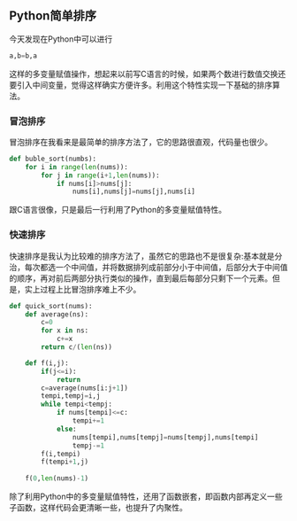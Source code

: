 ## Python简单排序

今天发现在Python中可以进行

```python
a,b=b,a
```
这样的多变量赋值操作，想起来以前写C语言的时候，如果两个数进行数值交换还要引入中间变量，觉得这样确实方便许多。利用这个特性实现一下基础的排序算法。

### 冒泡排序

冒泡排序在我看来是最简单的排序方法了，它的思路很直观，代码量也很少。

```python
def buble_sort(numbs):
	for i in range(len(nums)):
		for j in range(i+1,len(nums)):
			if nums[i]>nums[j]:
				nums[i],nums[j]=nums[j],nums[i]
```

跟C语言很像，只是最后一行利用了Python的多变量赋值特性。

### 快速排序

快速排序是我认为比较难的排序方法了，虽然它的思路也不是很复杂:基本就是分治，每次都选一个中间值，并将数据排列成前部分小于中间值，后部分大于中间值的顺序，再对前后两部分执行类似的操作，直到最后每部分只剩下一个元素。但是，实上过程上比冒泡排序难上不少。

```python
def quick_sort(nums):
	def average(ns):
		c=0
		for x in ns:
			c+=x
		return c/(len(ns))

	def f(i,j):
		if(j<=i):
			return
		c=average(nums[i:j+1])
		tempi,tempj=i,j
		while tempi<tempj:
			if nums[tempi]<=c:
				tempi+=1
			else:
				nums[tempi],nums[tempj]=nums[tempj],nums[tempi]
				tempj-=1
		f(i,tempi)
		f(tempi+1,j)
        
	f(0,len(nums)-1)
```

除了利用Python中的多变量赋值特性，还用了函数嵌套，即函数内部再定义一些子函数，这样代码会更清晰一些，也提升了内聚性。
